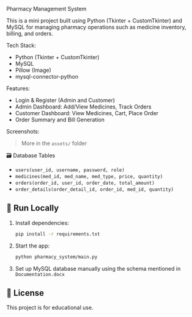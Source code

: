 Pharmacy Management System

This is a mini project built using Python (Tkinter + CustomTkinter) and MySQL for managing pharmacy operations such as medicine inventory, billing, and orders.

Tech Stack:

- Python (Tkinter + CustomTkinter)
- MySQL
- Pillow (Image)
- mysql-connector-python

Features:

- Login & Register (Admin and Customer)
- Admin Dashboard: Add/View Medicines, Track Orders
- Customer Dashboard: View Medicines, Cart, Place Order
- Order Summary and Bill Generation

Screenshots:

> More in the `assets/` folder

🗃️ Database Tables

- `users(user_id, username, password, role)`
- `medicines(med_id, med_name, med_type, price, quantity)`
- `orders(order_id, user_id, order_date, total_amount)`
- `order_details(order_detail_id, order_id, med_id, quantity)`

## 🚀 Run Locally

1. Install dependencies:
    ```bash
    pip install -r requirements.txt
    ```

2. Start the app:
    ```bash
    python pharmacy_system/main.py
    ```

3. Set up MySQL database manually using the schema mentioned in `Documentation.docx`

## 📃 License

This project is for educational use.

